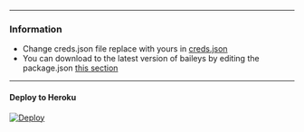  

***
### Information
- Change creds.json file replace with yours in [creds.json](https://github.com/Khalid-official/BUMBLEBEE-BOT/edit/main/BumbleSession/creds.json)
- You can download to the latest version of baileys by editing the package.json [this section](https://github.com/khalid-official/BUMBLEBEE-BOT/blob/main/package.json#L42) 

***

#### Deploy to Heroku
[![Deploy](https://www.herokucdn.com/deploy/button.svg)](https://heroku.com/deploy?template=https://github.com/khalid-official/BUMBLEBEE-BOT)


